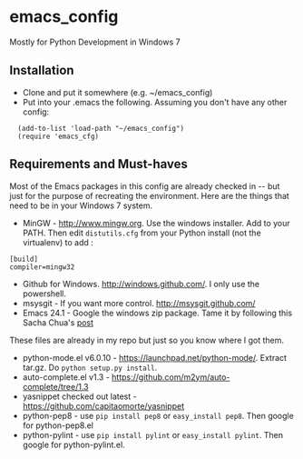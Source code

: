emacs_config
============
Mostly for Python Development in Windows 7

## Installation ##
* Clone and put it somewhere (e.g. ~/emacs_config)
* Put into your .emacs the following. Assuming you don't have any other config:

~~~
  (add-to-list 'load-path "~/emacs_config")
  (require 'emacs_cfg)
~~~

## Requirements and Must-haves ##
Most of the Emacs packages in this config are already checked in -- but just for the purpose of recreating the environment. 
Here are the things that need to be in your Windows 7 system.

* MinGW - <http://www.mingw.org>. Use the windows installer. Add to your PATH. Then edit `distutils.cfg` from your Python install (not the virtualenv) to add :

~~~
[build]
compiler=mingw32
~~~

* Github for Windows. <http://windows.github.com/>. I only use the powershell.
* msysgit - If you want more control. <http://msysgit.github.com/>
* Emacs 24.1 - Google the windows zip package. Tame it by following this Sacha Chua's [post](http://sachachua.com/blog/2012/06/making-gnu-emacs-play-well-on-microsoft-windows-7/)

These files are already in my repo but just so you know where I got them.

* python-mode.el v6.0.10 - <https://launchpad.net/python-mode/>. Extract tar.gz. Do `python setup.py install`.
* auto-complete.el v1.3 - <https://github.com/m2ym/auto-complete/tree/1.3>
* yasnippet checked out latest - <https://github.com/capitaomorte/yasnippet>
* python-pep8 - use `pip install pep8` or `easy_install pep8`. Then google for python-pep8.el
* python-pylint - use `pip install pylint` or `easy_install pylint`. Then google for python-pylint.el.